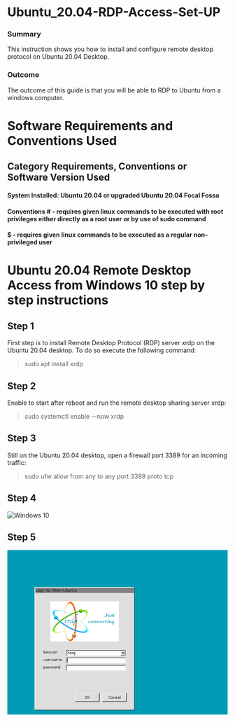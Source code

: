 # Ubuntu_20.04-RDP-Access-Set-UP
### Summary 
This instruction shows you how to install and configure remote desktop protocol on Ubuntu 20.04 Desktop. 
### Outcome
The outcome of this guide is that you will be able to RDP to Ubuntu from a windows computer. 

# Software Requirements and Conventions Used
## Category	Requirements, Conventions or Software Version Used
#### System	Installed:  Ubuntu 20.04 or upgraded Ubuntu 20.04 Focal Fossa
#### Conventions	# - requires given linux commands to be executed with root privileges either directly as a root user or by use of sudo command
#### $ - requires given linux commands to be executed as a regular non-privileged user

# Ubuntu 20.04 Remote Desktop Access from Windows 10 step by step instructions
## Step 1
First step is to install Remote Desktop Protocol (RDP) server xrdp on the Ubuntu 20.04 desktop. To do so execute the following command:
> sudo apt install xrdp
## Step 2
Enable to start after reboot and run the remote desktop sharing server xrdp:
> sudo systemctl enable --now xrdp
## Step 3
Still on the Ubuntu 20.04 desktop, open a firewall port 3389 for an incoming traffic:
> sudo ufw allow from any to any port 3389 proto tcp
## Step 4
![Windows 10](https://linuxconfig.org/images/01-ubuntu-20-04-remote-desktop-access-from-windows-10.png)
## Step 5
![Windows 10](RDPUbuntu.png)
